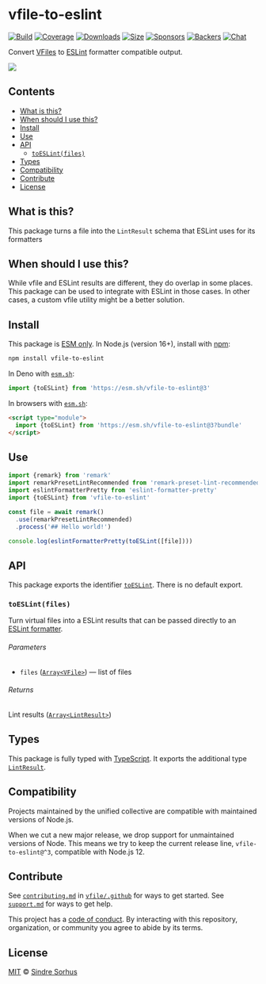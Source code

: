 # vfile-to-eslint

[![Build][build-badge]][build]
[![Coverage][coverage-badge]][coverage]
[![Downloads][downloads-badge]][downloads]
[![Size][size-badge]][size]
[![Sponsors][sponsors-badge]][collective]
[![Backers][backers-badge]][collective]
[![Chat][chat-badge]][chat]

Convert [VFiles][vfile] to [ESLint][] formatter compatible output.

![][screenshot]

## Contents

*   [What is this?](#what-is-this)
*   [When should I use this?](#when-should-i-use-this)
*   [Install](#install)
*   [Use](#use)
*   [API](#api)
    *   [`toESLint(files)`](#toeslintfiles)
*   [Types](#types)
*   [Compatibility](#compatibility)
*   [Contribute](#contribute)
*   [License](#license)

## What is this?

This package turns a file into the `LintResult` schema that ESLint uses for its
formatters

## When should I use this?

While vfile and ESLint results are different, they do overlap in some places.
This package can be used to integrate with ESLint in those cases.
In other cases, a custom vfile utility might be a better solution.

## Install

This package is [ESM only][esm].
In Node.js (version 16+), install with [npm][]:

```sh
npm install vfile-to-eslint
```

In Deno with [`esm.sh`][esmsh]:

```js
import {toESLint} from 'https://esm.sh/vfile-to-eslint@3'
```

In browsers with [`esm.sh`][esmsh]:

```html
<script type="module">
  import {toESLint} from 'https://esm.sh/vfile-to-eslint@3?bundle'
</script>
```

## Use

```js
import {remark} from 'remark'
import remarkPresetLintRecommended from 'remark-preset-lint-recommended'
import eslintFormatterPretty from 'eslint-formatter-pretty'
import {toESLint} from 'vfile-to-eslint'

const file = await remark()
  .use(remarkPresetLintRecommended)
  .process('## Hello world!')

console.log(eslintFormatterPretty(toESLint([file])))
```

## API

This package exports the identifier [`toESLint`][api-to-eslint].
There is no default export.

### `toESLint(files)`

Turn virtual files into a ESLint results that can be passed directly to an
[ESLint formatter][eslint-formatter].

###### Parameters

*   `files` ([`Array<VFile>`][vfile])
    — list of files

###### Returns

Lint results ([`Array<LintResult>`][lintresult])

## Types

This package is fully typed with [TypeScript][].
It exports the additional type [`LintResult`][lintresult].

## Compatibility

Projects maintained by the unified collective are compatible with maintained
versions of Node.js.

When we cut a new major release, we drop support for unmaintained versions of
Node.
This means we try to keep the current release line, `vfile-to-eslint@^3`,
compatible with Node.js 12.

## Contribute

See [`contributing.md`][contributing] in [`vfile/.github`][health] for ways to
get started.
See [`support.md`][support] for ways to get help.

This project has a [code of conduct][coc].
By interacting with this repository, organization, or community you agree to
abide by its terms.

## License

[MIT][license] © [Sindre Sorhus][author]

<!-- Definitions -->

[build-badge]: https://github.com/vfile/vfile-to-eslint/workflows/main/badge.svg

[build]: https://github.com/vfile/vfile-to-eslint/actions

[coverage-badge]: https://img.shields.io/codecov/c/github/vfile/vfile-to-eslint.svg

[coverage]: https://codecov.io/github/vfile/vfile-to-eslint

[downloads-badge]: https://img.shields.io/npm/dm/vfile-to-eslint.svg

[downloads]: https://www.npmjs.com/package/vfile-to-eslint

[size-badge]: https://img.shields.io/badge/dynamic/json?label=minzipped%20size&query=$.size.compressedSize&url=https://deno.bundlejs.com/?q=vfile-to-eslint

[size]: https://bundlejs.com/?q=vfile-to-eslint

[sponsors-badge]: https://opencollective.com/unified/sponsors/badge.svg

[backers-badge]: https://opencollective.com/unified/backers/badge.svg

[collective]: https://opencollective.com/unified

[chat-badge]: https://img.shields.io/badge/chat-discussions-success.svg

[chat]: https://github.com/vfile/vfile/discussions

[npm]: https://docs.npmjs.com/cli/install

[esm]: https://gist.github.com/sindresorhus/a39789f98801d908bbc7ff3ecc99d99c

[esmsh]: https://esm.sh

[typescript]: https://www.typescriptlang.org

[contributing]: https://github.com/vfile/.github/blob/main/contributing.md

[support]: https://github.com/vfile/.github/blob/main/support.md

[health]: https://github.com/vfile/.github

[coc]: https://github.com/vfile/.github/blob/main/code-of-conduct.md

[license]: license

[author]: https://sindresorhus.com

[screenshot]: screenshot.png

[vfile]: https://github.com/vfile/vfile

[eslint]: https://eslint.org

[eslint-formatter]: https://npms.io/search?term=eslint-formatter

[lintresult]: https://eslint.org/docs/latest/integrate/nodejs-api#-lintresult-type

[api-to-eslint]: #toeslintfiles
